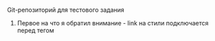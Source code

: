 Git-репозиторий для тестового задания

1) Первое на что я обратил внимание - link на стили подключается перед тегом <style>.
   Есть единогласное правило верстки - срабатывает первое свойство из одинаковых для селектора, но здесь используется Директива important.
   Important может переопределять себя, поэтому, т.к. последнее свойство с important в совокупности стилей задает color: pink, то
   Ответ: pink.
  
2) Для работы кода необходимо указать свойство width для узла.

3) Насколько я знаю, Тег <DOCTYPE> служит для определения версии используемого языка валидатором. Больше ничего не могу сказать.

4) Все обернуто в тег <p>, поэтому не вижу никаких проблем. Не уверен, что начертание влияет на SEO. Насколько мне известно, на SEO влияют <h*> и <p>.
  
5) Думаю что выгоднее использование jpg, т.к. данный формат весит меньше png. По моему мнению, зависит от конкретной ситуации.
 
6) Честно говоря, задача меня запутала. Не могу дать ответа.
  
7) Сработает замыкание т.к. setTimeout внутри цикла и выведет 10 раз по 10.
  
8) let имеет зону видимости ограниченную фигурными скобками. Вызов console.log() увидит глобальную переменную count = 5.

   Остальные задания описаны в файлах рядом с readme.
